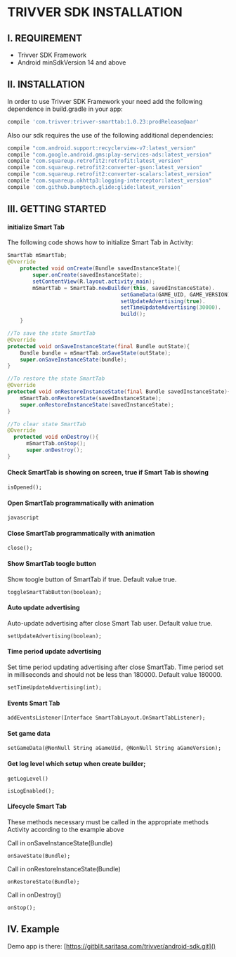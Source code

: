 # TRIVVER SDK INSTALLATION
## I. REQUIREMENT
* Trivver SDK Framework
* Android minSdkVersion 14 and above

## II. INSTALLATION
In order to use Trivver SDK Framework your need add the following dependence in build.gradle in your app:

```groovy
compile 'com.trivver:trivver-smarttab:1.0.23:prodRelease@aar'
```

Also our sdk requires the use of the following additional dependencies:

```groovy
compile "com.android.support:recyclerview-v7:latest_version"
compile "com.google.android.gms:play-services-ads:latest_version"
compile "com.squareup.retrofit2:retrofit:latest_version"
compile "com.squareup.retrofit2:converter-gson:latest_version"
compile "com.squareup.retrofit2:converter-scalars:latest_version"
compile "com.squareup.okhttp3:logging-interceptor:latest_version"
compile 'com.github.bumptech.glide:glide:latest_version'
```

## III. GETTING STARTED
#### initialize Smart Tab

The following code shows how to initialize Smart Tab in Activity:

```java
SmartTab mSmartTab;
@Override
    protected void onCreate(Bundle savedInstanceState){
        super.onCreate(savedInstanceState);
        setContentView(R.layout.activity_main);
        mSmartTab = SmartTab.newBuilder(this, savedInstanceState).
                                    setGameData(GAME_UID, GAME_VERSION).
                                    setUpdateAdvertising(true).
                                    setTimeUpdateAdvertising(30000).
                                    build();
    }

//To save the state SmartTab
@Override
protected void onSaveInstanceState(final Bundle outState){
    Bundle bundle = mSmartTab.onSaveState(outState);
    super.onSaveInstanceState(bundle);
}

//To restore the state SmartTab
@Override
protected void onRestoreInstanceState(final Bundle savedInstanceState){
    mSmartTab.onRestoreState(savedInstanceState);
    super.onRestoreInstanceState(savedInstanceState);
}

//To clear state SmartTab
@Override
  protected void onDestroy(){
      mSmartTab.onStop();
      super.onDestroy();
}
```

#### Check SmartTab is showing on screen, true if Smart Tab is showing

`isOpened();`

#### Open SmartTab programmatically with animation

`javascript`

#### Close SmartTab programmatically with animation

`close();`

#### Show SmartTab toogle button
Show toogle button of SmartTab if true. Default value true.

`toggleSmartTabButton(boolean);`

#### Auto update advertising
Auto-update advertising after close Smart Tab user. Default value true.

`setUpdateAdvertising(boolean);`

#### Time period update advertising
Set time period updating advertising after close SmartTab. Time period set in milliseconds and should not be less than 180000. Default value 180000.

`setTimeUpdateAdvertising(int);`

#### Events Smart Tab

`addEventsListener(Interface SmartTabLayout.OnSmartTabListener);`

#### Set game data

`setGameData(@NonNull String aGameUid, @NonNull String aGameVersion);`

#### Get log level which setup when create builder;

`getLogLevel()`

`isLogEnabled();`

#### Lifecycle Smart Tab
These methods necessary must be called in the appropriate methods Activity according to the example above

Call in onSaveInstanceState(Bundle)

`onSaveState(Bundle);`

Call in onRestoreInstanceState(Bundle) 

`onRestoreState(Bundle);`

Call in onDestroy() 

`onStop();`




## IV. Example
Demo app is there: [https://gitblit.saritasa.com/trivver/android-sdk.git]()
